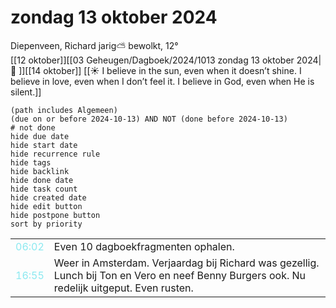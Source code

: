 # zondag 13 oktober 2024

Diepenveen, Richard jarig⛅ bewolkt, 12°<br>[[12 oktober]][[03 Geheugen/Dagboek/2024/1013 zondag 13 oktober 2024| 📓 ]][[14 oktober]]
[[☀️ I believe in the sun, even when it doesn’t shine. I believe in love, even when I don’t feel it. I believe in God, even when He is silent.]]
```tasks
(path includes Algemeen)
(due on or before 2024-10-13) AND NOT (done before 2024-10-13)
# not done
hide due date
hide start date
hide recurrence rule
hide tags
hide backlink
hide done date
hide task count
hide created date
hide edit button
hide postpone button 
sort by priority 
```

|     |   |
| --- | ---  |
| <font color=#8be9f0>06:02 |  Even 10 dagboekfragmenten ophalen. |
| <font color=#8be9f0>16:55 |  Weer in Amsterdam. Verjaardag bij Richard was gezellig. Lunch bij Ton en Vero en neef Benny Burgers ook. Nu redelijk uitgeput. Even rusten. |
